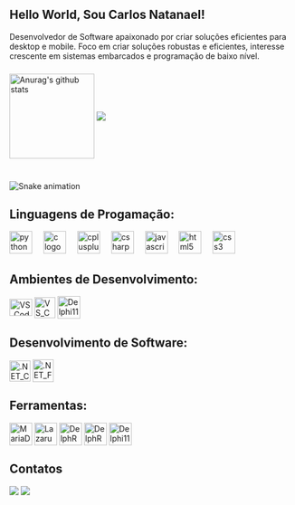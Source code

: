 ## Hello World, Sou Carlos Natanael!
Desenvolvedor de Software apaixonado por criar soluções eficientes para desktop e mobile. Foco em criar soluções robustas e eficientes, interesse crescente em sistemas embarcados e
programação de baixo nível.

###
<div style="display:inline-block">
<a href="https://github.com/anuraghazra/github-readme-stats"><img height="150" align="center" src="https://github-readme-stats.vercel.app/api/top-langs/?username=CarlosNatanael&layout=compact&langs_count=16&theme=ocean_dark" alt="Anurag's github stats" /></a> <a href="https://github.com/anuraghazra/github-readme-stats"><img align="center" src="https://github-readme-stats.vercel.app/api?username=CarlosNatanael&show_icons=true&hide=contribs,prs&cache_seconds=86400&theme=ocean_dark" /></a>
</div>
  
###
<br clear="both">

<img src="https://raw.githubusercontent.com/CarlosNatanael/output/snake.svg" alt="Snake animation" />

###


<div align="left">
<h2>Linguagens de Progamação:</h2>
  <img src="https://cdn.jsdelivr.net/gh/devicons/devicon/icons/python/python-original.svg" height="40" alt="python logo"  />
  <img width="12" />
  <img src="https://cdn.jsdelivr.net/gh/devicons/devicon/icons/c/c-original.svg" height="40" alt="c logo"  />
  <img width="12" />
  <img src="https://cdn.jsdelivr.net/gh/devicons/devicon/icons/cplusplus/cplusplus-original.svg" height="40" alt="cplusplus logo"  />
  <img width="12" />
  <img src="https://cdn.jsdelivr.net/gh/devicons/devicon/icons/csharp/csharp-original.svg" height="40" alt="csharp logo"  />
  <img width="12" />
  <img src="https://cdn.jsdelivr.net/gh/devicons/devicon/icons/javascript/javascript-original.svg" height="40" alt="javascript logo"  />
  <img width="12" />
  <img src="https://cdn.jsdelivr.net/gh/devicons/devicon/icons/html5/html5-original.svg" height="40" alt="html5 logo"  />
  <img width="12" />
  <img src="https://skillicons.dev/icons?i=css" height="40" alt="css3 logo"  />
</div>

###

<div>
  <h2>Ambientes de Desenvolvimento:</h3>
  <img align="center" alt="VS_Code" height="30" width="40" src="https://cdn.jsdelivr.net/gh/devicons/devicon/icons/vscode/vscode-original.svg" />
  <img align="center" alt="VS_Code" height="37" width="37" src= "https://visualstudio.microsoft.com/wp-content/uploads/2021/10/Product-Icon.svg" />
  <img align="center" alt="Delphi11" height="40" width="40" src="https://user-images.githubusercontent.com/3423282/123477765-e4013700-d5d4-11eb-876c-de9aab52153b.png" />
</div>

  ##
<div>
  <h2>Desenvolvimento de Software:</h3>
  <img align="center" alt=".NET_CORE" height="37" width="37" src= "https://upload.wikimedia.org/wikipedia/commons/e/ee/.NET_Core_Logo.svg" />
  <img align="center" alt=".NET_FRE" height="40" width="37" src= "https://avatars.githubusercontent.com/u/55997142?v=4" />
</div>
  
  ##
<div>
  <h2>Ferramentas:</h3>
  <img align="center" alt="MariaDB" height="40" width="40" src= "https://avatars.githubusercontent.com/u/5877084?s=200&v=4" />
  <img align="center" alt="Lazarus" height="40" width="40" src="https://user-images.githubusercontent.com/5601608/236861918-62a06a26-677f-4e1d-a5a3-aeb30980a259.png"/>
  <img align="center" alt="DelphRAD" height="40" width="40" src="https://user-images.githubusercontent.com/3423282/123477976-37738500-d5d5-11eb-8171-f917fdc231a5.png" />
  <img align="center" alt="DelphRAX" height="40" width="40" src="https://user-images.githubusercontent.com/3423282/123478002-3e01fc80-d5d5-11eb-983d-d8aaa7ead156.png" />
  <img align="center" alt="Delphi11" height="40" width="40" src="https://user-images.githubusercontent.com/3423282/123477765-e4013700-d5d4-11eb-876c-de9aab52153b.png" />
</div>


##
<div> 
  <h2>Contatos</h2> 
  <a href = "mailto:carlosnatha2345@gmail.com"><img src="https://img.shields.io/badge/-Gmail-%23333?style=for-the-badge&logo=gmail&logoColor=white" target="_blank"></a>
  <a href="https://linkedin.com/in/carlos-natanael-608628243/" target="_blank"><img src="https://img.shields.io/badge/-LinkedIn-%230077B5?style=for-the-badge&logo=linkedin&logoColor=white" target="_blank"></a> 
  
</div>
